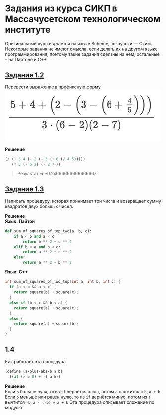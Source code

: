 # Задания из курса СИКП в Массачусетском технологическом институте
Оригинальный курс изучается на языке Scheme, по-русски — Ским.  
Некоторые задания не имеют смысла, если делать их на другом языке программирования,
поэтому такие задания сделаны на нём, остальные – на Пайтоне и С++

## [Задание 1.2](/first_block/1.2)
Перевести выражение в префиксную форму
![equation](/first_block/1.2/expression.png)

**Решение**
```scm
(/ (+ 5 4 (- 2 (- 3 (+ 6 (/ 4 5)))))
   (* 3 (- 6 2) (- 2 7)))
```
> Результат => -0.24666666666666667

## [Задание 1.3](/first_block/1.3)
Написать процедуру, которая принимает три числа и возвращает сумму квадратов двух больших чисел.

**Решение  
Язык: Пайтон**
```py
def sum_of_squares_of_top_two(a, b, c):
    if a < b and a < c:
        return b ** 2 + c ** 2
    elif b < a and b < c:
        return a ** 2 + c ** 2
    else:
        return a ** 2 + b ** 2

```
**Язык: С++**
```c++
int sum_of_squares_of_two_top(int a, int b, int c) {
  if (a < b && a < c) {
    return square(b) + square(c);
  }
  else if (b < c && b < a) {
    return square(a) + square(c);
  }
  else {
    return square(a) + square(b);
  }
}
```
## 1.4
Как работает эта процедура
```scm
(define (a-plus-abs-b a b)
  ((if (> b 0) + -) a b))
```

**Решение**  
Если `b` больше нуля, то из `if` вернётся плюс, потом `a` сложится с `b`, `a + b`
Если `b` меньше или равен нулю, то из `if` вернётся минус, потом из `a` вычтится `-b`, `a - (-b) = a + b`
Эта процедура описывает сложение по модулю
